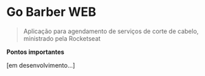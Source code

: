 
<img src="https://downloadcursos.top/wp-content/uploads/2020/03/bootcamp-gostack.png.webp" title="" alt="">

<!-- [![FVCproductions](https://avatars1.githubusercontent.com/u/4284691?v=3&s=200)](http://fvcproductions.com) -->

# Go Barber WEB

> Aplicação para agendamento de serviços de corte de cabelo, ministrado pela Rocketseat

**Pontos importantes**

[em desenvolvimento...]
